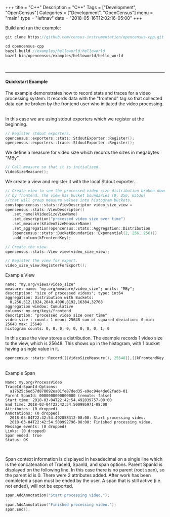 +++
title = "C++"
Description = "C++"
Tags = ["Development", "OpenCensus"]
Categories = ["Development", "OpenCensus"]
menu = "main"
type = "leftnav"
date = "2018-05-16T12:02:16-05:00"
+++

Build and run the example:  

```cpp
git clone https://github.com/census-instrumentation/opencensus-cpp.git  

cd opencensus-cpp  
bazel build //examples/helloworld:helloworld  
bazel-bin/opencensus/examples/helloworld/hello_world
```

&nbsp; 

---

#### Quickstart Example  

The example demonstrates how to record stats and traces for a video processing system. It records data with the “frontend” tag so that collected data can be broken by the frontend user who initiated the video processing.  
&nbsp;  

In this case we are using stdout exporters which we register at the beginning.

```cpp
// Register stdout exporters.
opencensus::exporters::stats::StdoutExporter::Register();
opencensus::exporters::trace::StdoutExporter::Register();
```  
  
We define a measure for video size which records the sizes in megabytes "MBy".

```cpp
// Call measure so that it is initialized.
VideoSizeMeasure();
```  

We create a view and register it with the local Stdout exporter.

``` cpp
// Create view to see the processed video size distribution broken down
// by frontend. The view has bucket boundaries (0, 256, 65536)
//that will group measure values into histogram buckets.
constopencensus::stats::ViewDescriptor video_size_view =
opencensus::stats::ViewDescriptor()
   .set_name(kVideoSizeViewName)
   .set_description("processed video size over time")
   .set_measure(kVideoSizeMeasureName)
   .set_aggregation(opencensus::stats::Aggregation::Distribution
   (opencensus::stats::BucketBoundaries::Exponential(2, 256, 256)))
   .add_column(kFrontendKey);

// Create the view.
opencensus::stats::View view(video_size_view);

// Register the view for export.
video_size_view.RegisterForExport();
``` 


Example View

```
name: "my.org/views/video_size"
measure: name: "my.org/measure/video_size"; units: "MBy";
description: "size of processed videos"; type: int64
aggregation: Distribution with Buckets:
  0,256,512,1024,2048,4096,8192,16384,32768
aggregation window: Cumulative
columns: my.org/keys/frontend
description: "processed video size over time"
video size : count: 1 mean: 25648 sum of squared deviation: 0 min: 25648 max: 25648
histogram counts: 0, 0, 0, 0, 0, 0, 0, 0, 1, 0
```

In this case the view stores a distribution. The example records 1 video size to the view, which is 25648. This shows up in the histogram, with 1 bucket having a single value in it.

```cpp
opencensus::stats::Record({{VideoSizeMeasure(), 25648}},{{kFrontendKey, "video size"}});
```

&nbsp;  
Example Span

```
Name: my.org/ProcessVideo
TraceId-SpanId-Options:
  a17625c6ed57d878092ea01fe87ded35-e9ec94e4de02fadb-01
Parent SpanId: 0000000000000000 (remote: false)
Start time: 2018-03-04T22:42:54.492839757-08:00
End time: 2018-03-04T22:42:54.500995971-08:00
Attributes: (0 dropped)
Annotations: (0 dropped)
  2018-03-04T22:42:54.492858312-08:00: Start processing video.
  2018-03-04T22:42:54.500992796-08:00: Finished processing video.
Message events: (0 dropped)
Links: (0 dropped)
Span ended: true
Status: OK
```
&nbsp;  

Span context information is displayed in hexadecimal on a single line which is the concatenation of TraceId, SpanId, and span options. Parent SpanId is displayed on the following line. In this case there is no parent (root span), so the parent id is 0. There were 2 attributes added. After work has been completed a span must be ended by the user. A span that is still active (i.e. not ended), will not be exported.

```cpp
span.AddAnnotation("Start processing video.");
...
span.AddAnnotation("Finished processing video.");
span.End();
```
